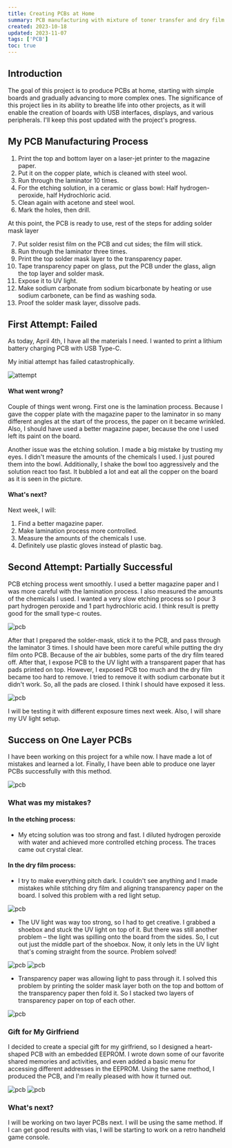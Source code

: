 ```yaml
---
title: Creating PCBs at Home
summary: PCB manufacturing with mixture of toner transfer and dry film methods
created: 2023-10-18
updated: 2023-11-07
tags: ['PCB']
toc: true
---
```


## Introduction

The goal of this project is to produce PCBs at home, starting with simple boards and gradually advancing to more complex ones. The significance of this project lies in its ability to breathe life into other projects, as it will enable the creation of boards with USB interfaces, displays, and various peripherals. I'll keep this post updated with the project's progress.

## My PCB Manufacturing Process

1. Print the top and bottom layer on a laser-jet printer to the magazine paper.
2. Put it on the copper plate, which is cleaned with steel wool.
3. Run through the laminator 10 times.
4. For the etching solution, in a ceramic or glass bowl:
   Half hydrogen-peroxide, half Hydrochloric acid.
5. Clean again with acetone and steel wool.
6. Mark the holes, then drill.

At this point, the PCB is ready to use, rest of the steps for adding solder mask layer

7. Put solder resist film on the PCB and cut sides; the film will stick.
8. Run through the laminator three times.
9. Print the top solder mask layer to the transparency paper.
10. Tape transparency paper on glass, put the PCB under the glass, align the top layer and solder mask.
11. Expose it to UV light.
12. Make sodium carbonate from sodium bicarbonate by heating or use sodium carbonete, can be find as washing soda.
13. Proof the solder mask layer, dissolve pads.

## First Attempt: Failed

As today, April 4th, I have all the materials I need. I wanted to print a lithium battery charging PCB with USB Type-C.

My initial attempt has failed catastrophically.

![attempt](img/worst-pcb.webp)

#### What went wrong?

Couple of things went wrong. First one is the lamination process. Because I gave the copper plate with the magazine paper to the laminator in so many different angles at the start of the process, the paper on it became wrinkled. Also, I should have used a better magazine paper, because the one I used left its paint on the board.

Another issue was the etching solution. I made a big mistake by trusting my eyes. I didn't measure the amounts of the chemicals I used. I just poured them into the bowl. Additionally, I shake the bowl too aggressively and the solution react too fast. It bubbled a lot and eat all the copper on the board as it is seen in the picture.

#### What's next?

Next week, I will:

1. Find a better magazine paper.
2. Make lamination process more controlled.
3. Measure the amounts of the chemicals I use.
4. Definitely use plastic gloves instead of plastic bag.

## Second Attempt: Partially Successful

PCB etching process went smoothly. I used a better magazine paper and I was more careful with the lamination process. I also measured the amounts of the chemicals I used. I wanted a very slow etching process so I pour 3 part hydrogen peroxide and 1 part hydrochloric acid. I think result is pretty good for the small type-c routes.

![pcb](img/goodpcb.webp)

After that I prepared the solder-mask, stick it to the PCB, and pass through the laminator 3 times. I should have been more careful while putting the dry film onto PCB. Because of the air bubbles, some parts of the dry film teared off. After that, I expose PCB to the UV light with a transparent paper that has pads printed on top. However, I exposed PCB too much and the dry film became too hard to remove. I tried to remove it with sodium carbonate but it didn't work. So, all the pads are closed. I think I should have exposed it less.

![pcb](img/dryfilm.webp)

I will be testing it with different exposure times next week. Also, I will share my UV light setup.

## Success on One Layer PCBs

I have been working on this project for a while now. I have made a lot of mistakes and learned a lot. Finally, I have been able to produce one layer PCBs successfully with this method.

![pcb](img/combined_1_2.webp)

### What was my mistakes?

#### In the etching process:

- My etcing solution was too strong and fast. I diluted hydrogen peroxide with water and achieved more controlled etching process. The traces came out crystal clear.

#### In the dry film process:

- I try to make everything pitch dark. I couldn't see anything and I made mistakes while stitching dry film and aligning transparency paper on the board. I solved this problem with a red light setup.

![pcb](img/14_pcb_3.webp)

- The UV light was way too strong, so I had to get creative. I grabbed a shoebox and stuck the UV light on top of it. But there was still another problem – the light was spilling onto the board from the sides. So, I cut out just the middle part of the shoebox. Now, it only lets in the UV light that's coming straight from the source. Problem solved!

![pcb](img/14_pcb_5.webp)
![pcb](img/14_pcb_6.webp)

- Transparency paper was allowing light to pass through it. I solved this problem by printing the solder mask layer both on the top and bottom of the transparency paper then fold it. So I stacked two layers of transparency paper on top of each other.

![pcb](img/14_pcb_4.webp)

### Gift for My Girlfriend

I decided to create a special gift for my girlfriend, so I designed a heart-shaped PCB with an embedded EEPROM. I wrote down some of our favorite shared memories and activities, and even added a basic menu for accessing different addresses in the EEPROM. Using the same method, I produced the PCB, and I'm really pleased with how it turned out.

![pcb](img/combined_7_8.webp)
![pcb](img/14_pcb_9.webp)

### What's next?

I will be working on two layer PCBs next. I will be using the same method. If I can get good results with vias, I will be starting to work on a retro handheld game console.

